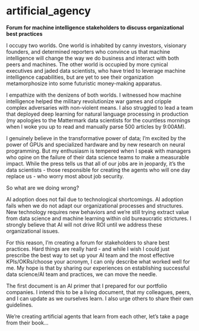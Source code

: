 # artificial_agency
**Forum for machine intelligence stakeholders to discuss organizational best practices**

I occupy two worlds. One world is inhabited by canny investors, visionary founders, and determined reporters who convince us that machine intelligence will change the way we do business and interact with both peers and machines. The other world is occupied by more cynical executives and jaded data scientists, who have tried to leverage machine intelligence capabilities, but are yet to see their organization metamorphosize into some futuristic money-making apparatus.

I empathize with the denizens of both worlds. I witnessed how machine intelligence helped the military revolutionize war games and cripple complex adversaries with non-violent means. I also struggled to lead a team that deployed deep learning for natural language processing in production (my apologies to the Mattermark data scientists for the countless mornings when I woke you up to read and manually parse 500 articles by 9:00AM). 

I genuinely believe in the transformative power of data; I’m excited by the power of GPUs and specialized hardware and by new research on neural programming. But my enthusiasm is tempered when I speak with managers who opine on the failure of their data science teams to make a measurable impact. While the press tells us that all of our jobs are in jeopardy, it’s the data scientists - those responsible for creating the agents who will one day replace us - who worry most about job security. 

So what are we doing wrong?

AI adoption does not fail due to technological shortcomings. AI adoption fails when we do not adapt our organizational processes and structures. New technology requires new behaviors and we’re still trying extract value from data science and machine learning within old bureaucratic strictures. I strongly believe that AI will not drive ROI until we address these organizational issues. 

For this reason, I’m creating a forum for stakeholders to share best practices. Hard things are really hard - and while I wish I could just prescribe the best way to set up your AI team and the most effective KPIs/OKRs/choose your acronym, I can only describe what worked well for me. My hope is that by sharing our experiences on establishing successful data science/AI team and practices, we can move the needle.

The first document is an AI primer that I prepared for our portfolio companies. I intend this to be a living document, that my colleagues, peers, and I can update as we ourselves learn. I also urge others to share their own guidelines.

We’re creating artificial agents that learn from each other, let’s take a page from their book...
 
